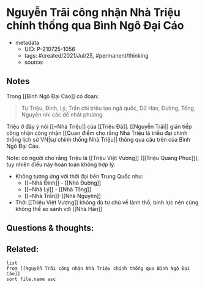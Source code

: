 # Nguyễn Trãi công nhận Nhà Triệu chính thống qua Bình Ngô Đại Cáo

- metadata
	- UID: P-210725-1056
	- tags: #created/2021/Jul/25, #permanent/thinking 
	- source: 

## Notes
Trong [[Bình Ngô Đại Cáo]] có đoạn:
> Tự Triệu, Đinh, Lý, Trần chi triệu tạo ngã quốc,
> Dữ Hán, Đường, Tống, Nguyên nhi các đế nhất phương.

Triệu ở đây ý nói [[~Nhà Triệu]] của [[Triệu Đà]]. [[Nguyễn Trãi]] gián tiếp công nhận công nhận [[Quan điểm cho rằng Nhà Triệu là triều đại chính thống lịch sử VN|sự chính thống Nhà Triệu]] thông qua câu trên của Bình Ngô Đại Cáo.

Note: có người cho rằng Triệu là [[Triệu Việt Vương]] ([[Triệu Quang Phục]]), tuy nhiên điều này hoàn toàn không hợp lý:
- Không tương ứng với thời đại bên Trung Quốc như: 
	- [[~Nhà Đinh]] - [[Nhà Đường]]
	- [[~Nhà Lý]] - [[Nhà Tống]]
	- [[~Nhà Trần]]-[[Nhà Nguyên]]
- Thời [[Triệu Việt Vương]] không đủ tự chủ về lãnh thổ, binh lực nên cũng không thể so sánh với [[Nhà Hán]]

## Questions & thoughts:

## Related:
```dataview
list
from [[Nguyễn Trãi công nhận Nhà Triệu chính thống qua Bình Ngô Đại Cáo]]
sort file.name asc
```
